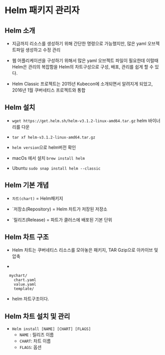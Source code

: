 # Helm 패키지 관리자
## Helm 소개
+ 지금까지 리소스를 생성하기 위해 간단한 명령으로 가능했지만, 많은 yaml 오브젝트파일 생성하고 수정 관리

+ 웹 어플리케이션을 구성하기 위해서 많은 yaml 오브젝트 파일이 필요한데 이럴때 Helm은 관리의 복잡함을 Helm의 차트구성으로 구성, 배포, 관리를 쉽게 할 수 있다.

+ Helm Classic 프로젝트는 2015년 Kubecon에 소개되면서 알려지게 되었고, 2016년 1월 쿠버네티스 프로젝트와 통합

## Helm 설치

+ `wget https://get.helm.sh/helm-v3.1.2-linux-amd64.tar.gz` helm 바이너리를 다운

+ `tar xf helm-v3.1.2-linux-amd64.tar.gz`

+ `helm version`으로 helm버전 확인

+ macOs 에서 설치 `brew install helm`

+ Ubuntu `sudo snap install helm --classic`

## Helm 기본 개념
+ `차트(chart)` = Helm패키지

+ `저장소(Repository) = Helm 차트가 저장된 저장소

+ `릴리즈(Release) = 파트가 클러스에 배포된 기본 단위

## Helm 차트 구조

+ Helm 차트는 쿠버네티스 리소스를 모아놓은 패키지, TAR Gzip으로 아카이브 및 압축

+ 
```
  mychart/
    chart.yaml
    value.yaml
    template/
```
+ helm 차트구조이다.

## Helm 차트 설치 및 관리

+ `Helm install [NAME] [CHART] [FLAGS]`
  + `NAME` : 릴리즈 이름
  + `CHART`: 차트 이름
  + `FLAGS`: 옵션
  
